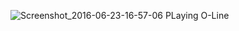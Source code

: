 ![Screenshot_2016-06-23-16-57-06](https://user-images.githubusercontent.com/52328188/143804383-11c78dc8-b59b-4e24-adc7-71a837b528e0.png)
PLaying O-Line
